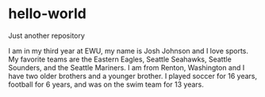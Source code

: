# hello-world
Just another repository

I am in my third year at EWU, my name is Josh Johnson and I love sports. My favorite teams are the Eastern Eagles, Seattle Seahawks, Seattle Sounders, and the Seattle Mariners. I am from Renton, Washington and I have two older brothers and a younger brother. I played soccer for 16 years, football for 6 years, and was on the swim team for 13 years. 
